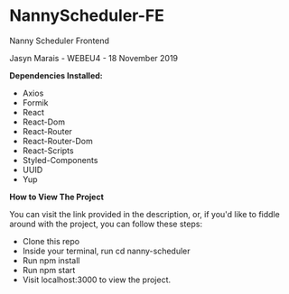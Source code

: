 # NannyScheduler-FE
Nanny Scheduler Frontend 

Jasyn Marais - WEBEU4 - 18 November 2019

**Dependencies Installed:**

- Axios
- Formik
- React
- React-Dom
- React-Router
- React-Router-Dom
- React-Scripts
- Styled-Components
- UUID
- Yup

**How to View The Project**

You can visit the link provided in the description, or, if you'd like to fiddle around with the project, you can follow these steps:

- Clone this repo
- Inside your terminal, run cd nanny-scheduler
- Run npm install
- Run npm start
- Visit localhost:3000 to view the project.